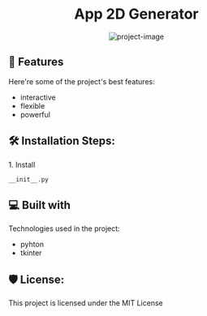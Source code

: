 <h1 align="center" id="title">App 2D Generator</h1>

<p align="center"><img src="https://socialify.git.ci/rifqmd/pv-app/image?description=1&amp;descriptionEditable=This%20application%20project%20is%20made%20to%20generate%202D%20geometric%20shapes%2C%20such%20as%20squares%2C%20rectangles%2C%20circles%2C%20triangles%2C%20pentagons%2C%20and%20hexagons.&amp;font=KoHo&amp;language=1&amp;name=1&amp;owner=1&amp;pattern=Circuit%20Board&amp;theme=Auto" alt="project-image"></p>

  
  
<h2>🧐 Features</h2>

Here're some of the project's best features:

*   interactive
*   flexible
*   powerful

<h2>🛠️ Installation Steps:</h2>

<p>1. Install</p>

```
__init__.py
```

<h2>💻 Built with</h2>

Technologies used in the project:

*   pyhton
*   tkinter

<h2>🛡️ License:</h2>

This project is licensed under the MIT License
